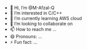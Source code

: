 - 👋 Hi, I’m @M-Afzal-Q
- 👀 I’m interested in C/C++
- 🌱 I’m currently learning AWS cloud
- 💞️ I’m looking to collaborate on 
- 📫 How to reach me ...
- 😄 Pronouns: ...
- ⚡ Fun fact: ...

<!---
M-Afzal-Q/M-Afzal-Q is a ✨ special ✨ repository because its `README.md` (this file) appears on your GitHub profile.
You can click the Preview link to take a look at your changes.
--->
